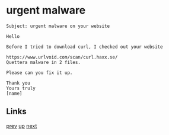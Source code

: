 # urgent malware

    Subject: urgent malware on your website

    Hello

    Before I tried to download curl, I checked out your website

    https://www.urlvoid.com/scan/curl.haxx.se/
    Quettera malware in 2 files.

    Please can you fix it up. 

    Thank you
    Yours truly
    [name]

## Links

[prev](2019-03-15.md) [up](../) [next](2019-05-01.md)
